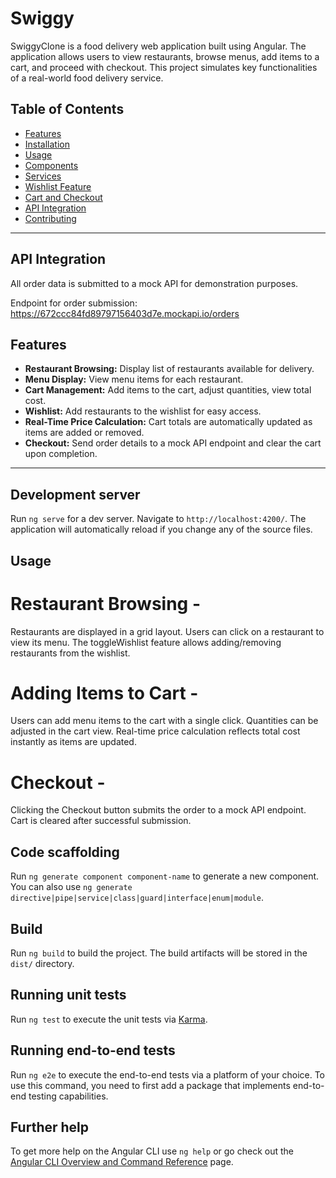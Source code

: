 # Swiggy

SwiggyClone is a food delivery web application built using Angular. The application allows users to view restaurants, browse menus, add items to a cart, and proceed with checkout. This project simulates key functionalities of a real-world food delivery service.

## Table of Contents

- [Features](#features)
- [Installation](#installation)
- [Usage](#usage)
- [Components](#components)
- [Services](#services)
- [Wishlist Feature](#wishlist-feature)
- [Cart and Checkout](#cart-and-checkout)
- [API Integration](#api-integration)
- [Contributing](#contributing)

---

## API Integration

All order data is submitted to a mock API for demonstration purposes.

Endpoint for order submission: https://672ccc84fd89797156403d7e.mockapi.io/orders

## Features

- **Restaurant Browsing:** Display list of restaurants available for delivery.
- **Menu Display:** View menu items for each restaurant.
- **Cart Management:** Add items to the cart, adjust quantities, view total cost.
- **Wishlist:** Add restaurants to the wishlist for easy access.
- **Real-Time Price Calculation:** Cart totals are automatically updated as items are added or removed.
- **Checkout:** Send order details to a mock API endpoint and clear the cart upon completion.

---

## Development server

Run `ng serve` for a dev server. Navigate to `http://localhost:4200/`. The application will automatically reload if you change any of the source files.

## Usage

# Restaurant Browsing -
Restaurants are displayed in a grid layout.
Users can click on a restaurant to view its menu.
The toggleWishlist feature allows adding/removing restaurants from the wishlist.
# Adding Items to Cart -
Users can add menu items to the cart with a single click.
Quantities can be adjusted in the cart view.
Real-time price calculation reflects total cost instantly as items are updated.
# Checkout -
Clicking the Checkout button submits the order to a mock API endpoint.
Cart is cleared after successful submission.

## Code scaffolding

Run `ng generate component component-name` to generate a new component. You can also use `ng generate directive|pipe|service|class|guard|interface|enum|module`.

## Build

Run `ng build` to build the project. The build artifacts will be stored in the `dist/` directory.

## Running unit tests

Run `ng test` to execute the unit tests via [Karma](https://karma-runner.github.io).

## Running end-to-end tests

Run `ng e2e` to execute the end-to-end tests via a platform of your choice. To use this command, you need to first add a package that implements end-to-end testing capabilities.

## Further help

To get more help on the Angular CLI use `ng help` or go check out the [Angular CLI Overview and Command Reference](https://angular.io/cli) page.
